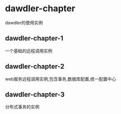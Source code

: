 # dawdler-chapter
dawdler的使用实例

## dawdler-chapter-1
一个基础的远程调用实例

## dawdler-chapter-2
web服务远程调用实例,包含事务,数据库配置,统一配置中心

## dawdler-chapter-3
分布式事务的实例
